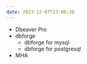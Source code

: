```yaml
---
date: 2023-12-07T23:00:38
---
```

- Dbeaver Pro
- dbforge
	- dbforge for mysql
	- dbforge for postgresql
- MHA